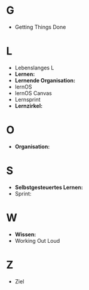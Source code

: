# G
* Getting Things Done
# L
* Lebenslanges L
* **Lernen:**
* **Lernende Organisation:**
* lernOS
* lernOS Canvas
* Lernsprint
* **Lernzirkel:**

# O
* **Organisation:**

# S
* **Selbstgesteuertes Lernen:**
* Sprint:

# W
* **Wissen:**
* Working Out Loud

# Z
* Ziel
